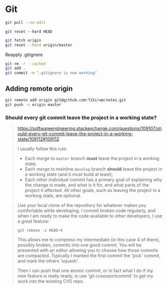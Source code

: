 
# Git

```bash
git pull --no-edit
```

```
git reset --hard HEAD
```

```bash
git fetch origin
git reset --hard origin/master
```



Reapply .gitignore

```bash
git rm -r --cached
git add .
git commit -m ".gitignore is now working"
```





## Adding remote origin

```bash
git remote add origin git@github.com:Tikiram/notes.git
git push -u origin master
```



### Should every git commit leave the project in a working state?

> https://softwareengineering.stackexchange.com/questions/109107/should-every-git-commit-leave-the-project-in-a-working-state/109112#109112

>I usually follow this rule:
> - Each *merge* to `master` branch **must** leave the project in a working state;
> - Each *merge* to mainline `develop` branch **should** leave the project in a working state (and it must build at least);
> - Each other *individual* commit has a primary goal of explaining why the change is made, and what is it for, and what parts of the project it affected. All other goals, such as leaving the project in a working state, are optional.

>Use your local clone of the repository for whatever makes you comfortable while developing.
>I commit broken code regularly, and when I am ready to make the code available to other developers, I use a great feature:
>```
>git rebase -i HEAD~4
>```
>This allows me to compress my intermediate (in this case 4 of them), possibly broken, commits into one good commit. You will be presented with an editor allowing you to choose how those commits are compacted. Typically I marked the first commit the 'pick' commit, and mark the others 'squash'.
>
>Then I can push that one atomic commit, or in fact what I do if my new feature is really ready, is use 'git cvsexportcommit' to get my work into the existing CVS repo.
